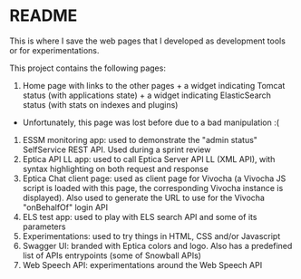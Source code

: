 # README

This is where I save the web pages that I developed as development tools or for experimentations.

This project contains the following pages:

1. Home page with links to the other pages + a widget indicating Tomcat status (with applications state) + a widget indicating ElasticSearch status (with stats on indexes and plugins)
  * Unfortunately, this page was lost before due to a bad manipulation :(
1. ESSM monitoring app: used to demonstrate the "admin status" SelfService REST API. Used during a sprint review
1. Eptica API LL app: used to call Eptica Server API LL (XML API), with syntax highlighting on both request and response
1. Eptica Chat client page: used as client page for Vivocha (a Vivocha JS script is loaded with this page, the corresponding Vivocha instance is displayed). Also used to generate the URL to use for the Vivocha "onBehalfOf" login API
1. ELS test app: used to play with ELS search API and some of its parameters
1. Experimentations: used to try things in HTML, CSS and/or Javascript
1. Swagger UI: branded with Eptica colors and logo. Also has a predefined list of APIs entrypoints (some of Snowball APIs)
1. Web Speech API: experimentations around the Web Speech API
